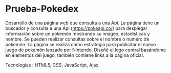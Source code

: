 # Prueba-Pokedex

Desarrollo de una página web que consulta a una Api.
La página tiene un buscador y consulta a una Api (https://pokeapi.co/) para desplegar información
sobre un pokemón mostrando su imagen, estadísticas y nombre.
Se pueden realizar consultas sobre el nombre o numero de pokemón.
La página se realiza como estrategia para publicitar el nuevo juego de pokemón lanzado por Nintendo. 
Diseñé el logo central basándome en elementos del juego, también contiene links a 
la página oficial.

Tecnologías : HTML5, CSS, JavaScript, Ajax.
